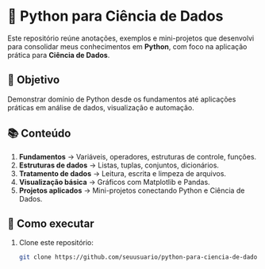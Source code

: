 # 🐍 Python para Ciência de Dados

Este repositório reúne anotações, exemplos e mini-projetos que desenvolvi para consolidar meus conhecimentos em **Python**, com foco na aplicação prática para **Ciência de Dados**.

## 🎯 Objetivo
Demonstrar domínio de Python desde os fundamentos até aplicações práticas em análise de dados, visualização e automação.

## 📚 Conteúdo
1. **Fundamentos** → Variáveis, operadores, estruturas de controle, funções.
2. **Estruturas de dados** → Listas, tuplas, conjuntos, dicionários.
3. **Tratamento de dados** → Leitura, escrita e limpeza de arquivos.
4. **Visualização básica** → Gráficos com Matplotlib e Pandas.
5. **Projetos aplicados** → Mini-projetos conectando Python e Ciência de Dados.

## 🚀 Como executar
1. Clone este repositório:
   ```bash
   git clone https://github.com/seuusuario/python-para-ciencia-de-dados.git
